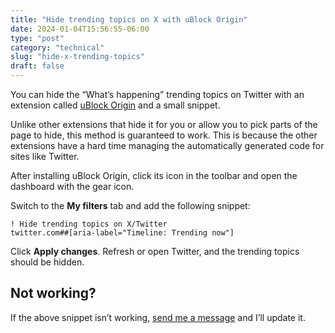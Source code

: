 ```yaml
---
title: "Hide trending topics on X with uBlock Origin"
date: 2024-01-04T15:56:55-06:00
type: "post"
category: "technical"
slug: "hide-x-trending-topics"
draft: false
---
```


You can hide the “What’s happening” trending topics on Twitter with an extension called [uBlock Origin](https://ublockorigin.com/) and a small snippet.

Unlike other extensions that hide it for you or allow you to pick parts of the page to hide, this method is guaranteed to work. This is because the other extensions have a hard time managing the automatically generated code for sites like Twitter.

After installing uBlock Origin, click its icon in the toolbar and open the dashboard with the gear icon.

Switch to the **My filters** tab and add the following snippet:

```
! Hide trending topics on X/Twitter
twitter.com##[aria-label="Timeline: Trending now"]
```

Click **Apply changes**. Refresh or open Twitter, and the trending topics should be hidden.

## Not working?

If the above snippet isn’t working, [send me a message](https://johnjago.com/hi/#get-in-touch) and I’ll update it.
